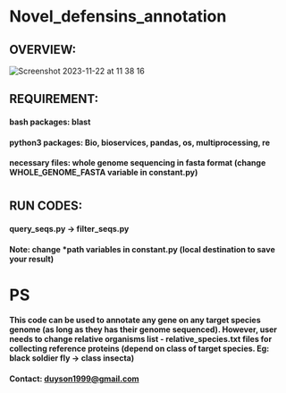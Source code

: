 # Novel_defensins_annotation
## OVERVIEW:
![Screenshot 2023-11-22 at 11 38 16](https://github.com/duyson1999/Novel_defensins_annotation/assets/54480960/31abf29d-11e1-44de-bc6d-93f19840d830)

## REQUIREMENT:
#### bash packages: blast
#### python3 packages: Bio, bioservices, pandas, os, multiprocessing, re
#### necessary files: whole genome sequencing in fasta format (change WHOLE_GENOME_FASTA variable in constant.py)
#
#
## RUN CODES:
#### query_seqs.py -> filter_seqs.py
#### Note: change *path variables in constant.py (local destination to save your result)
#
#
# ____PS____
#### This code can be used to annotate any gene on any target species genome (as long as they has their genome sequenced). However, user needs to change relative organisms list - relative_species.txt files for collecting reference proteins (depend on class of target species. Eg: black soldier fly -> class insecta)
#### Contact: duyson1999@gmail.com
